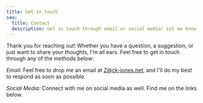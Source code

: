 ```yaml
---
title: Get in touch
seo:
  title: Contact
  description: Get in touch through email or social media! Let me know how I can help.
---
```


Thank you for reaching out! Whether you have a question, a suggestion, or just want to share your thoughts, I'm all ears. Feel free to get in touch through any of the methods below:

_Email:_
Feel free to drop me an email at [Z@ck-jones.net](mailto:z@ck-jones.net), and I'll do my best to respond as soon as possible.

_Social Media:_
Connect with me on social media as well. Find me on the links below.
